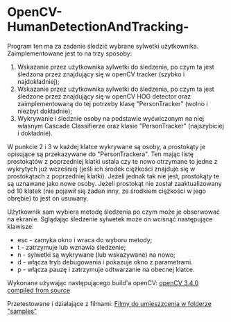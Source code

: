 ﻿# OpenCV-HumanDetectionAndTracking-
Program ten ma za zadanie śledzić wybrane sylwetki użytkownika.
Zaimplementowane jest to na trzy sposoby:
1. Wskazanie przez użytkownika sylwetki do śledzenia, po czym ta jest śledzona przez znajdujący się w openCV tracker (szybko i najdokładniej);
2. Wskazanie przez użytkownika sylwetki do śledzenia, po czym ta jest śledzone przez znajdujący się w openCV HOG detector oraz zaimplementowaną do tej potrzeby klasę "PersonTracker" (wolno i niezbyt dokładnie);
3. Wykrywanie i śledznie osoby na podstawie wyćwiczonym na niej własnym Cascade Classifierze oraz klasie "PersonTracker" (najszybiciej i dokładnie).

W punkcie 2 i 3 w każdej klatce wykrywane są osoby, a prostokąty je opisujące są przekazywane do "PersonTrackera".
Ten mając listę prostokątów z poprzedniej klatki ustala czy te nowo otrzymane to jedne z wykrytych już wcześniej (jeśli ich środek ciężkości znajduje się w prostokątach z poprzedniej klatki).
Jeżeli jednak tak nie jest, prostokąty te są uznawane jako nowe osoby.
Jeżeli prostokąt nie został zaaktualizowany od 10 klatek (nie pojawił się żaden inny, ze środkiem ciężkości w jego obrębie) to jest on usuwany.

Użytkownik sam wybiera metodę śledzenia po czym może je obserwować na ekranie. Sglądając śledzenie sylwetek może on wcisnąć następujące klawisze:
* esc - zamyka okno i wraca do wyboru metody;
* t - zatrzymuje lub wznawia śledzenie;
* n - sylwetki są wykrywane (lub wskazywane) na nowo;
* d - włącza tryb debugowania i pokazuje okno z parametrami.
* p - włącza pauzę i zatrzymuje odtwarzanie na obecnej klatce.

Wykonane używając następującego build'a openCV:
[openCV 3.4.0 compiled from source](https://drive.google.com/file/d/1trv4zzVYmdLpfTzJEYQYvakliNT7pKcs/view?usp=sharing)

Przetestowane i działające z filmami:
[Filmy do umieszzcenia w folderze "samples"](https://drive.google.com/open?id=1VxemIopesDXqMYxOlv_jtRGtsl3K1m-V)